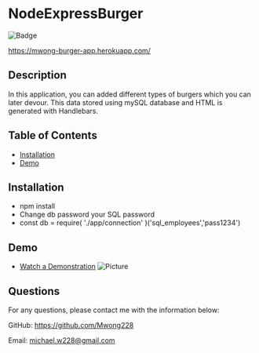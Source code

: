 # NodeExpressBurger

![Badge](https://img.shields.io/badge/license-MIT-blue)

https://mwong-burger-app.herokuapp.com/

## Description
In this application, you can added different types of burgers which you can later devour. This data stored using mySQL database and HTML is generated with Handlebars.

## Table of Contents
* [Installation](#installation)
* [Demo](#demo)

## Installation
* npm install 
* Change db password your SQL password 
* const db = require( './app/connection' )('sql_employees','pass1234')

## Demo
* [Watch a Demonstration](https://drive.google.com/file/d/1QC4dBvc2CykZ_qrtL4MWj3a-LLcbE_58/view)
![Picture](https://i.gyazo.com/aa0c6d801c34cea839d05dfaecd2cab4.png)

## Questions
For any questions, please contact me with the information below:


GitHub: https://github.com/Mwong228


Email: michael.w228@gmail.com
